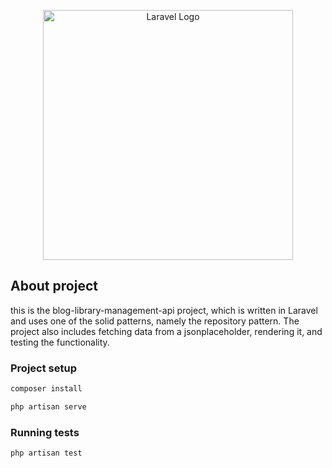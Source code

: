 <p align="center"><a href="https://laravel.com" target="_blank"><img src="https://raw.githubusercontent.com/laravel/art/master/logo-lockup/5%20SVG/2%20CMYK/1%20Full%20Color/laravel-logolockup-cmyk-red.svg" width="400" alt="Laravel Logo"></a></p>


## About project

this is the blog-library-management-api project, which is written in Laravel and uses one of the solid patterns, namely the repository pattern. The project also includes fetching data from a jsonplaceholder, rendering it, and testing the functionality.



### Project setup

```bash
composer install
```
```bash
php artisan serve
```
### Running tests

```bash
php artisan test
```
